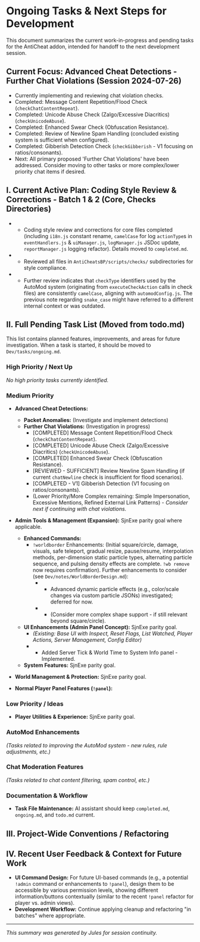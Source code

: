 # Ongoing Tasks & Next Steps for Development

This document summarizes the current work-in-progress and pending tasks for the AntiCheat addon, intended for handoff to the next development session.

## Current Focus: Advanced Cheat Detections - Further Chat Violations (Session 2024-07-26)
*   Currently implementing and reviewing chat violation checks.
*   Completed: Message Content Repetition/Flood Check (`checkChatContentRepeat`).
*   Completed: Unicode Abuse Check (Zalgo/Excessive Diacritics) (`checkUnicodeAbuse`).
*   Completed: Enhanced Swear Check (Obfuscation Resistance).
*   Completed: Review of Newline Spam Handling (concluded existing system is sufficient when configured).
*   Completed: Gibberish Detection Check (`checkGibberish` - V1 focusing on ratios/consonants).
*   Next: All primary proposed 'Further Chat Violations' have been addressed. Consider moving to other tasks or more complex/lower priority chat items if desired.

## I. Current Active Plan: Coding Style Review & Corrections - Batch 1 & 2 (Core, Checks Directories)

*   - Coding style review and corrections for core files completed (including `i18n.js` constant rename, `camelCase` for log `actionType`s in `eventHandlers.js` & `uiManager.js`, `logManager.js` JSDoc update, `reportManager.js` logging refactor). Details moved to `completed.md`.
*   - Reviewed all files in `AntiCheatsBP/scripts/checks/` subdirectories for style compliance.
*   - Further review indicates that `checkType` identifiers used by the AutoMod system (originating from `executeCheckAction` calls in check files) are consistently `camelCase`, aligning with `automodConfig.js`. The previous note regarding `snake_case` might have referred to a different internal context or was outdated.

## II. Full Pending Task List (Moved from todo.md)

This list contains planned features, improvements, and areas for future investigation. When a task is started, it should be moved to `Dev/tasks/ongoing.md`.

### High Priority / Next Up
*No high priority tasks currently identified.*

### Medium Priority

*   **Advanced Cheat Detections:**
    *   **Packet Anomalies:** (Investigate and implement detections)
    *   **Further Chat Violations:** (Investigation in progress)
        *   [COMPLETED] Message Content Repetition/Flood Check (`checkChatContentRepeat`).
        *   [COMPLETED] Unicode Abuse Check (Zalgo/Excessive Diacritics) (`checkUnicodeAbuse`).
        *   [COMPLETED] Enhanced Swear Check (Obfuscation Resistance).
        *   [REVIEWED - SUFFICIENT] Review Newline Spam Handling (if current `chatNewline` check is insufficient for flood scenarios).
        *   [COMPLETED - V1] Gibberish Detection (V1 focusing on ratios/consonants).
        *   (Lower Priority/More Complex remaining: Simple Impersonation, Excessive Mentions, Refined External Link Patterns) - *Consider next if continuing with chat violations.*

*   **Admin Tools & Management (Expansion):** SjnExe parity goal where applicable.
    *   **Enhanced Commands:**
        *   `!worldborder` Enhancements: (Initial square/circle, damage, visuals, safe teleport, gradual resize, pause/resume, interpolation methods, per-dimension static particle types, alternating particle sequence, and pulsing density effects are complete. `!wb remove` now requires confirmation). Further enhancements to consider (see `Dev/notes/WorldBorderDesign.md`):
            *   - Advanced dynamic particle effects (e.g., color/scale changes via custom particle JSONs) investigated; deferred for now.
            *   - (Consider more complex shape support - if still relevant beyond square/circle).
    *   **UI Enhancements (Admin Panel Concept):** SjnExe parity goal.
        *   *(Existing: Base UI with Inspect, Reset Flags, List Watched, Player Actions, Server Management, Config Editor)*
        *   - Added Server Tick & World Time to System Info panel - Implemented.
    *   **System Features:** SjnExe parity goal.

*   **World Management & Protection:** SjnExe parity goal.

*   **Normal Player Panel Features (`!panel`):**

### Low Priority / Ideas

*   **Player Utilities & Experience:** SjnExe parity goal.

### AutoMod Enhancements
*(Tasks related to improving the AutoMod system - new rules, rule adjustments, etc.)*

### Chat Moderation Features
*(Tasks related to chat content filtering, spam control, etc.)*

### Documentation & Workflow
*   **Task File Maintenance:** AI assistant should keep `completed.md`, `ongoing.md`, and `todo.md` current.

## III. Project-Wide Conventions / Refactoring

## IV. Recent User Feedback & Context for Future Work

*   **UI Command Design:** For future UI-based commands (e.g., a potential `!admin` command or enhancements to `!panel`), design them to be accessible by various permission levels, showing different information/buttons contextually (similar to the recent `!panel` refactor for player vs. admin views).
*   **Development Workflow:** Continue applying cleanup and refactoring "in batches" where appropriate.

---
*This summary was generated by Jules for session continuity.*
